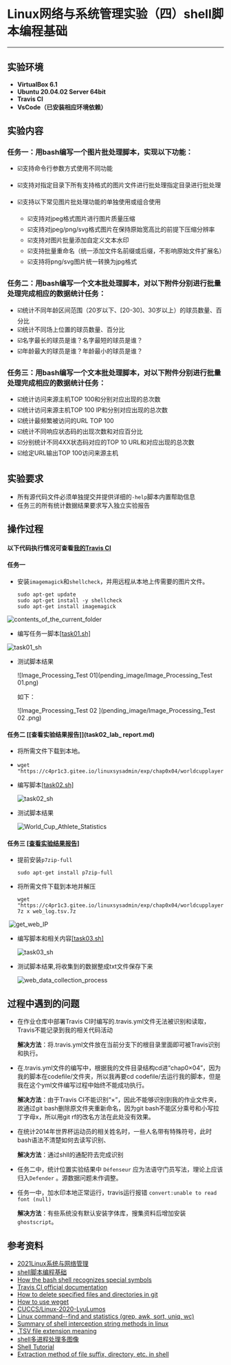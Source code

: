 # Linux网络与系统管理实验（四）shell脚本编程基础

------

## 实验环境

- **VirtualBox 6.1**
- **Ubuntu 20.04.02 Server 64bit**
- **Travis CI**
- **VsCode（已安装相应环境依赖）**

## 实验内容

### 任务一：用bash编写一个图片批处理脚本，实现以下功能：

- ☑️支持命令行参数方式使用不同功能

- ☑️支持对指定目录下所有支持格式的图片文件进行批处理指定目录进行批处理

- ☑️支持以下常见图片批处理功能的单独使用或组合使用

  - ☑️支持对jpeg格式图片进行图片质量压缩
  - ☑️支持对jpeg/png/svg格式图片在保持原始宽高比的前提下压缩分辨率
  - ☑️支持对图片批量添加自定义文本水印
  - ☑️支持批量重命名（统一添加文件名前缀或后缀，不影响原始文件扩展名）
  - ☑️支持将png/svg图片统一转换为jpg格式

### 任务二：用bash编写一个文本批处理脚本，对以下附件分别进行批量处理完成相应的数据统计任务：

- ☑️统计不同年龄区间范围（20岁以下、[20-30]、30岁以上）的球员数量、百分比
- ☑️统计不同场上位置的球员数量、百分比
- ☑️名字最长的球员是谁？名字最短的球员是谁？
- ☑️年龄最大的球员是谁？年龄最小的球员是谁？

### 任务三：用bash编写一个文本批处理脚本，对以下附件分别进行批量处理完成相应的数据统计任务：

- ☑️统计访问来源主机TOP 100和分别对应出现的总次数
- ☑️统计访问来源主机TOP 100 IP和分别对应出现的总次数
- ☑️统计最频繁被访问的URL TOP 100
- ☑️统计不同响应状态码的出现次数和对应百分比
- ☑️分别统计不同4XX状态码对应的TOP 10 URL和对应出现的总次数
- ☑️给定URL输出TOP 100访问来源主机

## 实验要求

- 所有源代码文件必须单独提交并提供详细的`-help`脚本内置帮助信息
- 任务三的所有统计数据结果要求写入独立实验报告

## 操作过程

#### **以下代码执行情况可查看**[我的Travis CI](https://app.travis-ci.com/github/CUCCS/2022-linux-public-Xuyan-cmd)

#### **任务一**

- 安装`imagemagick`和`shellcheck`，并用远程从本地上传需要的图片文件。

  ```shell
  sudo apt-get update
  sudo apt-get install -y shellcheck
  sudo apt-get install imagemagick
  ```

![contents_of_the_current_folder](pending_image/contents_of_the_current_folder.png)

- 编写任务一脚本[[task01.sh]](codefile/task1.sh)

![task01_sh](pending_image/task01_sh.png)

- 测试脚本结果

  ![Image_Processing_Test 01](pending_image/Image_Processing_Test 01.png)

  如下：
  
  ![Image_Processing_Test 02 ](pending_image/Image_Processing_Test 02 .png)

#### **任务二**  [[查看实验结果报告]](task02_lab_ report.md)

- 将所需文件下载到本地。

- ```shell
  wget "https://c4pr1c3.gitee.io/linuxsysadmin/exp/chap0x04/worldcupplayerinfo.tsv"
  ```
  
- 编写脚本[[task02.sh]](codefile/task2.sh)

  ![task02_sh](pending_image/task02_sh.png)

- 测试脚本结果

  ![World_Cup_Athlete_Statistics](pending_image/World_Cup_Athlete_Statistics.png)

#### **任务三** [[查看实验结果报告]](task03_lab_report.md)

- 提前安装`p7zip-full`

  ```shell
  sudo apt-get install p7zip-full
  ```

- 将所需文件下载到本地并解压

  ```shell
  wget "https://c4pr1c3.gitee.io/linuxsysadmin/exp/chap0x04/worldcupplayerinfo.tsv"
  7z x web_log.tsv.7z
  ```

​		![get_web_IP](pending_image/get_web_IP.png)

- 编写脚本和相关内容[[task03.sh]](codefile/task3.sh)

  ![task03_sh](pending_image/task03_sh.png)

- 测试脚本结果,将收集到的数据整成txt文件保存下来

  ![web_data_collection_process](pending_image/web_data_collection_process.png)

  

## 过程中遇到的问题

- 在作业仓库中部署Travis CI时编写的.travis.yml文件无法被识别和读取，Travis不能记录到我的相关代码活动

  **解决方法**：将.travis.yml文件放在当前分支下的根目录里面即可被Travis识别和执行。

- 在.travis.yml文件的编写中，根据我的文件目录结构cd进“chap0×04”，因为我的脚本在codefile/文件夹，所以我再要cd codefile/去运行我的脚本，但是我在这个yml文件编写过程中始终不能成功执行。

  **解决方法**：由于Travis CI不能识别“×”，因此不能够识别到我的作业文件夹，故通过git bash删除原文件夹重新命名，因为git bash不能区分乘号和小写拉丁字母x，所以用git rf的改名方法在此处没有效果。

- 在统计2014年世界杯运动员的相关姓名时，一些人名带有特殊符号，此时bash语法不清楚如何去读写识别、

  **解决方法**：通过shll的通配符去完成识别

- 任务二中，统计位置实验结果中 `Défenseur` 应为法语守门员写法，理论上应该归入`Defender` 。源数据问题未作调整。

- 任务一中，加水印本地正常运行，travis运行报错 `convert:unable to read font (null)`

  **解决方法**：有些系统没有默认安装字体库，搜集资料后增加安装 `ghostscript`。

## 参考资料

- [2021Linux系统与网络管理](https://www.bilibili.com/video/BV1Hb4y1R7FE?p=67)
- [shell脚本编程基础](https://c4pr1c3.github.io/LinuxSysAdmin/chap0x04.md.html#/title-slide)
- [How the bash shell recognizes special symbols](https://blog.csdn.net/woshaguayi/article/details/89365142)
- [Travis CI official documentation](https://docs.travis-ci.com/user/tutorial/?utm_source=help-page&utm_medium=travisweb)
- [How to delete specified files and directories in git](https://blog.csdn.net/shuilan0066/article/details/70568595)
- [How to use weget](https://www.jb51.net/LINUXjishu/86326.html)
- [CUCCS/Linux-2020-LyuLumos](https://github.com/CUCCS/linux-2020-LyuLumos)
- [Linux command--find and statistics (grep, awk, sort, uniq, wc)](https://blog.csdn.net/hshuihui/article/details/77915398)
- [Summary of shell interception string methods in linux](https://blog.51cto.com/u_13865122/2727802)
- [.TSV file extension meaning](https://www.reviversoft.com/zh-cn/file-extensions/tsv)
- [shell多进程处理多图像](https://blog.csdn.net/weixin_40805392/article/details/104792874)
- [Shell Tutorial](https://www.runoob.com/linux/linux-shell.html)
- [Extraction method of file suffix, directory, etc. in shell](https://blog.csdn.net/binggan_2019/article/details/89024460?ops_request_misc=&request_id=&biz_id=102&utm_medium=distribute.pc_search_result.none-task-blog-2~all~sobaiduweb~default-6)







